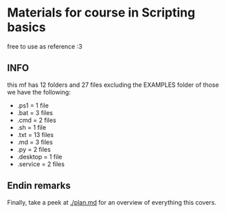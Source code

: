 # Materials for course in Scripting basics

free to use as reference :3  

## INFO

this mf has 12 folders and 27 files excluding the EXAMPLES folder
of those we have the following:  

- .ps1 = 1 file  
- .bat = 3 files  
- .cmd = 2 files  
- .sh = 1 file  
- .txt = 13 files  
- .md = 3 files  
- .py = 2 files  
- .desktop = 1 file  
- .service = 2 files  

## Endin remarks

Finally, take a peek at [./plan.md](https://github.com/DVP-F/basic_scripting/blob/master/plan.md) for an overview of everything this covers.

